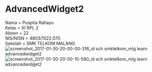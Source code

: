 # AdvancedWidget2
Nama = Puspita Rahayu<br>
Kelas = XI RPL 2<br>
Absen = 22<br>
NIS/NISN = 4803/1522.070<br>
Sekolah = SMK TELKOM MALANG<br>
![screenshot_2017-01-30-20-00-00-316_id sch smktelkom_mlg learn advancedwidget2](https://cloud.githubusercontent.com/assets/22347907/22425645/b79015a4-e72e-11e6-8510-0bbe9e6ded64.png)
![screenshot_2017-01-30-20-00-10-580_id sch smktelkom_mlg learn advancedwidget2](https://cloud.githubusercontent.com/assets/22347907/22425646/b794176c-e72e-11e6-9193-146fb0b55e24.png)
